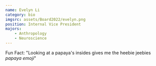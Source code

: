 ```yaml
---
name: Evelyn Li
category: bio
imgsrc: assets/Board2022/evelyn.png
position: Internal Vice President
majors:
    - Anthropology
    - Neuroscience
---
```


Fun Fact: "Looking at a papaya's insides gives me the heebie jeebies _papaya emoji_"
